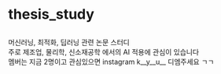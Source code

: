 # thesis_study

##
머신러닝, 최적화, 딥러닝 관련 논문 스터디  
주로 제조업, 물리학, 신소재공학 에서의 AI 적용에 관심이 있습니다  
멤버는 지금 2명이고 관심있으면 instagram k__y__u__ 디엠주세요 ㄱㄱ
